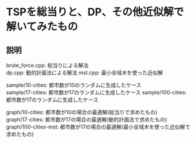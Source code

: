 # TSPを総当りと、DP、その他近似解で解いてみたもの

## 説明

brute_force.cpp: 総当りによる解法  
dp.cpp: 動的計画法による解法
mst.cpp: 最小全域木を使った近似解

sample/10-cities: 都市数が10のランダムに生成したケース  
sample/17-cities: 都市数が17のランダムに生成したケース
sample/100-cities: 都市数が17のランダムに生成したケース

graph/10-cities: 都市数が10の場合の最適解(総当りで求めたもの)  
graph/17-cities: 都市数が17の場合の最適解(動的計画法で求めたもの)
graph/100-cities-mst: 都市数が17の場合の最適解(最小全域木を使った近似解で求めたもの)
